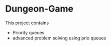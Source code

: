 # Dungeon-Game
This project contains 
- Priority queues 
- advanced problem solving using prio queues
